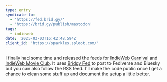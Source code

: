 ```yaml
---
type: entry
syndicate-to:
  - 'https://fed.brid.gy/'
  - 'https://brid.gy/publish/mastodon'
tags:
  - indieweb
date: '2025-03-03T16:42:48.594Z'
client_id: 'https://sparkles.sploot.com/'
---
```

I finally had some time and released the feeds for [IndieWeb Carnival](https://iwcarnival.sploot.com/) and [IndieWeb Movie Club](https://iwmovieclub.sploot.com/). It uses [Bridgy Fed](https://fed.brid.gy) to post to Fediverse and Bluesky but you can also follow the RSS feed. I'll make the code public once I get a chance to clean some stuff up and document the setup a little better.

